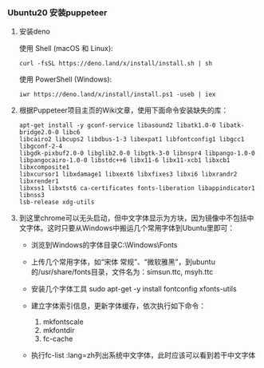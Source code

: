 ### Ubuntu20 安装puppeteer

1. 安装deno

   使用 Shell (macOS 和 Linux):
   ```shell
   curl -fsSL https://deno.land/x/install/install.sh | sh
   ```
   使用 PowerShell (Windows):
   ```shell
   iwr https://deno.land/x/install/install.ps1 -useb | iex
   ```

2. 根据Puppeteer项目主页的Wiki文章，使用下面命令安装缺失的库：

   ```shell
   apt-get install -y gconf-service libasound2 libatk1.0-0 libatk-bridge2.0-0 libc6
   libcairo2 libcups2 libdbus-1-3 libexpat1 libfontconfig1 libgcc1 libgconf-2-4
   libgdk-pixbuf2.0-0 libglib2.0-0 libgtk-3-0 libnspr4 libpango-1.0-0
   libpangocairo-1.0-0 libstdc++6 libx11-6 libx11-xcb1 libxcb1 libxcomposite1
   libxcursor1 libxdamage1 libxext6 libxfixes3 libxi6 libxrandr2 libxrender1
   libxss1 libxtst6 ca-certificates fonts-liberation libappindicator1 libnss3
   lsb-release xdg-utils
   ```
3. 到这里chrome可以无头启动，但中文字体显示为方块，因为镜像中不包括中文字体。这时只要从Windows中搬运几个常用字体到Ubuntu里即可：

   - 浏览到Windows的字体目录C:\Windows\Fonts
   - 上传几个常用字体，如“宋体 常规”、“微软雅黑”，到ubuntu的/usr/share/fonts目录，文件名为：simsun.ttc,
     msyh.ttc
   - 安装几个字体工具 sudo apt-get -y install fontconfig xfonts-utils
   - 建立字体索引信息，更新字体缓存，依次执行如下命令：

     1. mkfontscale
     2. mkfontdir
     3. fc-cache
   - 执行fc-list :lang=zh列出系统中文字体，此时应该可以看到若干中文字体
